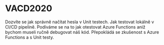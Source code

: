 # VACD2020
Dozvíte se jak správně načítat hesla v Unit testech. Jak testovat lokálně v CI/CD pipelině. Podíváme se na to jak otestovat Azure Functions aniž bychom museli ručně debugovat náš kód. Přepokládá se zkušenost s Azure Functions a s Unit testy.
